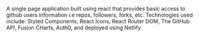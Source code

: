 A single page application built using react that provides basic access to github users information i.e repos, followers, forks, etc. 
Technologies used include: 
 Styled Components, 
 React Icons, 
 React Router DOM, 
 The GitHub API, 
 Fusion CHarts, 
 Auth0, 
 and deployed using Netlify


